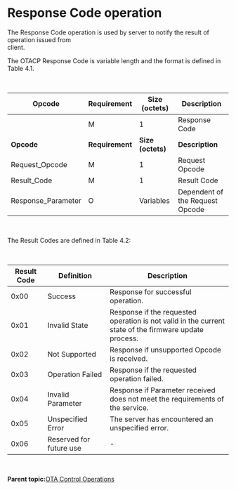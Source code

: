 # Response Code operation

The Response Code operation is used by server to notify the result of operation issued from<br /> client.

The OTACP Response Code is variable length and the format is defined in Table 4.1.

<br />

|**Opcode**|**Requirement**|**Size \(octets\)**|**Description**|
|----------|---------------|-------------------|---------------|
| |M|1|Response Code|
|**Opcode**|**Requirement**|**Size \(octets\)**|**Description**|
|Request\_Opcode|M|1|Request Opcode|
|Result\_Code|M|1|Result Code|
|Response\_Parameter|O|Variables|Dependent of the Request Opcode|

<br />

The Result Codes are defined in Table 4.2:

<br />

|**Result Code**|**Definition**|**Description**|
|---------------|--------------|---------------|
|0x00|Success|Response for successful operation.|
|0x01|Invalid State|Response if the requested operation is not valid in the current<br /> state of the firmware update process.|
|0x02|Not Supported|Response if unsupported Opcode is received.|
|0x03|Operation Failed|Response if the requested operation failed.|
|0x04|Invalid Parameter|Response if Parameter received does not meet the requirements of<br /> the service.|
|0x05|Unspecified Error|The server has encountered an unspecified error.|
|0x06|Reserved for future use|-|

<br />

**Parent topic:**[OTA Control Operations](GUID-FA1AB790-BF05-4FBA-B346-9D4CB88158DB.md)

